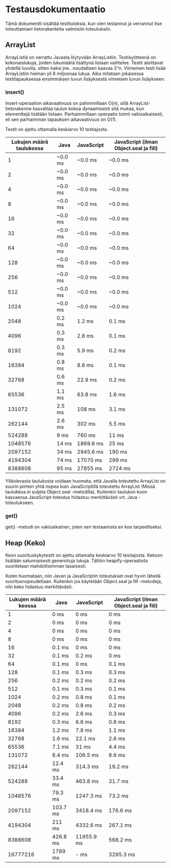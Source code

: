 # Testausdokumentaatio

Tämä dokumentti sisältää testituloksia, kun olen testannut ja verrannut itse toteuttamiani tietorakenteita valmiisiin toteutuksiin.

## ArrayList

ArrayListiä on verrattu Javasta löytyvään ArrayListiin. Testisyötteenä on kokonaislukuja, joiden lukumäärä lisättynä listaan vaihtelee. Testit aloittavat yhdellä luvulla, sitten kaksi jne.. noudattaen kaavaa 2^n. Viimeinen testi lisää ArrayListiin hieman yli 8 miljoonaa lukua. Aika mitataan jokaisessa testitapauksessa ensimmäisen luvun lisäyksestä viimeisen luvun lisäykseen.

### insert()

Insert-operaation aikavaativuus on pahimmillaan O(n), sillä ArrayList-tietorakenne kasvattaa taulun kokoa dynaamisesti sitä mukaa, kun elementtejä lisätään listaan. Parhaimmillaan operaatio toimii vakioaikaisesti, eli sen parhaimman tapauksen aikavaativuus on O(1).

Testit on ajettu ottamalla keskiarvo 10 testiajosta.

| Lukujen määrä taulukossa |      Java        |     JavaScript           | JavaScript (ilman Object.seal ja fill)  |
| ------------- | ------------- |-------------| ------|
| 1 | ~0.0 ms | ~0.0 ms | ~0.0 ms |
| 2 | ~0.0 ms | ~0.0 ms | ~0.0 ms |
| 4 | ~0.0 ms | ~0.0 ms | ~0.0 ms |
| 8 | ~0.0 ms | ~0.0 ms | ~0.0 ms |
| 16 | ~0.0 ms | ~0.0 ms | ~0.0 ms |
| 32 | ~0.0 ms | ~0.0 ms | ~0.0 ms |
| 64 | ~0.0 ms | ~0.0 ms | ~0.0 ms |
| 128 | ~0.0 ms | ~0.0 ms | ~0.0 ms |
| 256 | ~0.0 ms | ~0.0 ms | ~0.0 ms |
| 512 | ~0.0 ms | ~0.0 ms | ~0.0 ms |
| 1024 | ~0.0 ms | ~0.0 ms | ~0.0 ms |
| 2048 | 0.2 ms | 1.2 ms | 0.1 ms |
| 4096 | 0.3 ms | 2.8 ms | 0.1 ms |
| 8192 | 0.3 ms | 5.9 ms | 0.2 ms |
| 16384 | 0.8 ms | 8.8 ms | 0.1 ms |
| 32768 | 0.6 ms | 22.9 ms | 0.2 ms |
| 65536 | 1.1 ms | 63.8 ms | 1.6 ms |
| 131072 | 2.5 ms | 108 ms | 3.1 ms |
| 262144 | 2.6 ms | 302 ms | 5.5 ms |
| 524288 | 9 ms | 760 ms | 11 ms |
| 1048576 | 14 ms | 1869.6 ms | 25 ms |
| 2097152 | 34 ms | 2945.6 ms | 190 ms |
| 4194304 | 74 ms | 17070 ms | 299 ms |
| 8388608 | 95 ms | 27855 ms | 2724 ms |

Ylläolevasta taulukosta voidaan huomata, että Javalla toteutettu ArrayList on suurin piirtein yhtä nopea kuin JavaScriptillä toteutettu ArrayList (Missä taulukkoa ei suljeta Object.seal -metodilla). Kuitenkin taulukon koon kasvaessa JavaScript-toteutus hidastuu merkittävästi vrt. Java -toteutukseen.

### get()

get() -metodi on vakioaikainen, joten sen testaamista en koe tarpeelliseksi.

## Heap (Keko)

Keon suorituskykytestit on ajettu ottamalla keskiarvo 10 testiajosta. Kekoon lisätään satunnaisesti generoituja lukuja. Tällöin heapify-operaatiota suoritetaan mahdollisimman tasaisesti.

Kuten huomataan, niin Javan ja JavaScriptin toteutukset ovat hyvin lähellä suoritusnopeudeltaan. Kuitenkin jos käytetään Object.seal ja fill -metodeja, niin keko hidastuu merkittävästi.

| Lukujen määrä keossa |      Java        |     JavaScript           | JavaScript (ilman Object.seal ja fill)  |
| ------------- | ------------- |-------------| ------|
| 1 | 0 ms | 0 ms | 0 ms |
| 2 | 0 ms | 0 ms | 0 ms |
| 4 | 0 ms | 0 ms | 0 ms |
| 8 | 0 ms | 0 ms | 0 ms |
| 16 | 0.1 ms | 0 ms | 0 ms |
| 32 | 0.1 ms | 0.2 ms | 0 ms |
| 64 | 0.1 ms | 0 ms | 0.1 ms |
| 128 | 0.1 ms | 0.3 ms | 0.3 ms |
| 256 | 0.2 ms | 0.2 ms | 0.2 ms |
| 512 | 0.1 ms | 0.3 ms | 0.1 ms |
| 1024 | 0.2 ms | 0.8 ms | 0.1 ms |
| 2048 | 0.2 ms | 0.8 ms | 0.2 ms |
| 4096 | 0.2 ms | 2.6 ms | 0.3 ms |
| 8192 | 0.3 ms | 6.6 ms | 0.6 ms |
| 16384 | 1.2 ms | 7.8 ms | 1.1 ms |
| 32768 | 1.6 ms | 22.1 ms | 2.6 ms |
| 65536 | 7.1 ms | 31 ms | 4.4 ms |
| 131072 | 8.4 ms | 106.5 ms | 8.6 ms |
| 262144 | 12.4 ms | 314.3 ms | 19.2 ms |
| 524288 | 33.4 ms | 463.8 ms | 31.7 ms |
| 1048576 | 79.3 ms | 1247.3 ms | 73.2 ms |
| 2097152 | 103.7 ms | 3418.4 ms | 176.6 ms |
| 4194304 | 211 ms | 4332.6 ms | 267.1 ms |
| 8388608 | 426.8 ms | 11955.9 ms | 568.2 ms |
| 16777216 | 1789 ms | - ms | 3295.3 ms |